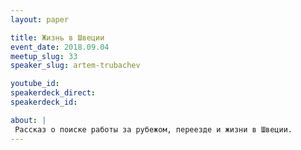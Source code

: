 ```yaml
---
layout: paper

title: Жизнь в Швеции
event_date: 2018.09.04
meetup_slug: 33
speaker_slug: artem-trubachev

youtube_id:
speakerdeck_direct:
speakerdeck_id:

about: |
 Рассказ о поиске работы за рубежом, переезде и жизни в Швеции.
---
```

